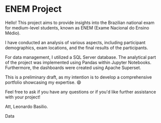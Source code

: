 # ENEM Project
Hello! This project aims to provide insights into the Brazilian national exam for medium-level students, known as ENEM (Exame Nacional do Ensino Médio).

I have conducted an analysis of various aspects, including participant demographics, exam locations, and the final results of the participants.

For data management, I utilized a SQL Server database. The analytical part of the project was implemented using Pandas within Jupyter Notebooks. Furthermore, the dashboards were created using Apache Superset.

This is a preliminary draft, as my intention is to develop a comprehensive portfolio showcasing my expertise. 😄

Feel free to ask if you have any questions or if you'd like further assistance with your project!

Att, 
Leonardo Basilio.

Data  
